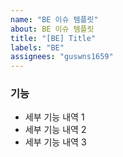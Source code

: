 ```yaml
---
name: "BE 이슈 템플릿"
about: BE 이슈 템플릿
title: "[BE] Title"
labels: "BE"
assignees: "guswns1659"
---
```


### 기능

- 세부 기능 내역 1
- 세부 기능 내역 2
- 세부 기능 내역 3
